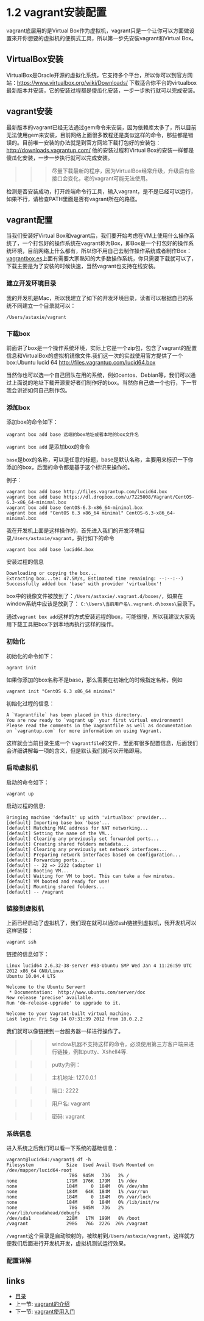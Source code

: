 # 1.2 vagrant安装配置

vagrant底层用的是Virtual Box作为虚拟机，vagrant只是一个让你可以方面做设置來开你想要的虚拟机的便携式工具，所以第一步先安裝vagrant和Virtual Box。

## VirtualBox安装
VirtualBox是Oracle开源的虚拟化系统，它支持多个平台，所以你可以到官方网站：https://www.virtualbox.org/wiki/Downloads/ 下载适合你平台的virtualbox最新版本并安装，它的安装过程都是傻瓜化安装，一步一步执行就可以完成安装。

## vagrant安装
最新版本的vagrant已经无法通过gem命令来安装，因为依赖库太多了，所以目前无法使用gem来安装，目前网络上面很多教程还是类似这样的命令，那些都是错误的。目前唯一安装的办法就是到官方网站下载打包好的安装包：http://downloads.vagrantup.com/ 他的安装过程和Virtual Box的安装一样都是傻瓜化安装，一步一步执行就可以完成安装。

>>>尽量下载最新的程序，因为VirtualBox经常升级，升级后有些接口会变化，老的vagrant可能无法使用。

检测是否安装成功，打开终端命令行工具，输入vagrant，是不是已经可以运行，如果不行，请检查PATH里面是否有vagrant所在的路径。

## vagrant配置

当我们安装好Virtual Box和vagrant后，我们要开始考虑在VM上使用什么操作系统了，一个打包好的操作系统在vagrant称为Box，即Box是一个打包好的操作系统环境，目前网络上什么都有，所以你不用自己去制作操作系统或者制作Box：[vagrantbox.es](http://www.vagrantbox.es/)上面有需要大家熟知的大多数操作系统，你只需要下载就可以了，下载主要是为了安装的时候快速，当然vagrant也支持在线安装。

### 建立开发环境目录
我的开发机是Mac，所以我建立了如下的开发环境目录，读者可以根据自己的系统不同建立一个目录就可以：

	/Users/astaxie/vagrant

### 下载box
前面讲了box是一个操作系统环境，实际上它是一个zip包，包含了vagrant的配置信息和VirtualBox的虚拟机镜像文件.我们这一次的实战使用官方提供了一个box:Ubuntu lucid 64 http://files.vagrantup.com/lucid64.box 

当然你也可以选一个自己团队在用的系统，例如centos、Debian等，我们可以通过上面说的地址下载开源爱好者们制作好的box。当然你自己做一个也行，下一节我会讲述如何自己制作包。

### 添加box
添加box的命令如下：

	vagrant box add base 远端的box地址或者本地的box文件名
	
`vagrant box add` 是添加box的命令

`base`是box的名称，可以是任意的标题，base是默认名称，主要用来标识一下你添加的box，后面的命令都是基于这个标识来操作的。

例子：

	vagrant box add base http://files.vagrantup.com/lucid64.box
	vagrant box add base https://dl.dropbox.com/u/7225008/Vagrant/CentOS-6.3-x86_64-minimal.box
	vagrant box add base CentOS-6.3-x86_64-minimal.box
	vagrant box add "CentOS 6.3 x86_64 minimal" CentOS-6.3-x86_64-minimal.box

我在开发机上面是这样操作的，首先进入我们的开发环境目录`/Users/astaxie/vagrant`，执行如下的命令
	
	vagrant box add base lucid64.box
	
安装过程的信息

	Downloading or copying the box...
	Extracting box...te: 47.5M/s, Estimated time remaining: --:--:--)
	Successfully added box 'base' with provider 'virtualbox'!
	
box中的镜像文件被放到了：`/Users/astaxie/.vagrant.d/boxes/`，如果在window系统中应该是放到了：
`C:\Users\当前用户名\.vagrant.d\boxes\`目录下。

通过`vagrant box add`这样的方式安装远程的box，可能很慢，所以我建议大家先用下载工具把box下到本地再执行这样的操作。

### 初始化
初始化的命令如下：

	agrant init

如果你添加的box名称不是base，那么需要在初始化的时候指定名称，例如

	vagrant init "CentOS 6.3 x86_64 minimal"

初始化过程的信息：

	A `Vagrantfile` has been placed in this directory. 
	You are now ready to `vagrant up` your first virtual environment! 
	Please read the comments in the Vagrantfile as well as documentation on `vagrantup.com` for more information on using Vagrant.

这样就会当前目录生成一个	`Vagrantfile`的文件，里面有很多配置信息，后面我们会详细讲解每一项的含义，但是默认我们就可以开箱即用。

### 启动虚拟机
启动的命令如下：

	vagrant up

启动过程的信息:	

	Bringing machine 'default' up with 'virtualbox' provider...
	[default] Importing base box 'base'...
	[default] Matching MAC address for NAT networking...
	[default] Setting the name of the VM...
	[default] Clearing any previously set forwarded ports...
	[default] Creating shared folders metadata...
	[default] Clearing any previously set network interfaces...
	[default] Preparing network interfaces based on configuration...
	[default] Forwarding ports...
	[default] -- 22 => 2222 (adapter 1)
	[default] Booting VM...
	[default] Waiting for VM to boot. This can take a few minutes.
	[default] VM booted and ready for use!
	[default] Mounting shared folders...
	[default] -- /vagrant

### 链接到虚拟机
上面已经启动了虚拟机了，我们现在就可以通过ssh链接到虚拟机，我开发机可以这样链接：

	vagrant ssh

链接的信息如下：

	Linux lucid64 2.6.32-38-server #83-Ubuntu SMP Wed Jan 4 11:26:59 UTC 2012 x86_64 GNU/Linux
	Ubuntu 10.04.4 LTS
	
	Welcome to the Ubuntu Server!
	 * Documentation:  http://www.ubuntu.com/server/doc
	New release 'precise' available.
	Run 'do-release-upgrade' to upgrade to it.
	
	Welcome to your Vagrant-built virtual machine.
	Last login: Fri Sep 14 07:31:39 2012 from 10.0.2.2	
	
我们就可以像链接到一台服务器一样进行操作了。

>>>window机器不支持这样的命令，必须使用第三方客户端来进行链接，例如putty、Xshell4等.

>>>putty为例：

>>>主机地址: 127.0.0.1

>>>端口: 2222

>>>用户名: vagrant

>>>密码: vagrant

### 系统信息
进入系统之后我们可以看一下系统的基础信息：

	vagrant@lucid64:/vagrant$ df -h
	Filesystem            Size  Used Avail Use% Mounted on
	/dev/mapper/lucid64-root
	                       78G  945M   73G   2% /
	none                  179M  176K  179M   1% /dev
	none                  184M     0  184M   0% /dev/shm
	none                  184M   64K  184M   1% /var/run
	none                  184M     0  184M   0% /var/lock
	none                  184M     0  184M   0% /lib/init/rw
	none                   78G  945M   73G   2% /var/lib/ureadahead/debugfs
	/dev/sda1             228M   17M  199M   8% /boot
	/vagrant              298G   76G  222G  26% /vagrant
	

`/vagrant`这个目录是自动映射的，被映射到`/Users/astaxie/vagrant`，这样就方便我们后面进行开发机开发，虚拟机测试运行效果。

### 配置详解




## links  
  * [目录](<preface.md>)
  * 上一节: [vagrant的介绍](01.1.md)
  * 下一节: [vagrant使用入门](<01.3.md>)
